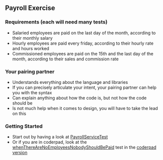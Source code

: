 ## Payroll Exercise

### Requirements (each will need many tests)
- Salaried employees are paid on the last day of the month, according to their monthly salary
- Hourly employees are paid every friday, according to their hourly rate and hours worked
- Commissioned employees are paid on the 15th and the last day of the month, according to their sales and commission rate

### Your pairing partner
- Understands everything about the language and libraries
- If you can precisely articulate your intent, your pairing partner can help you with the syntax
- Can explain anything about how the code is, but not how the code should be
- Is not much help when it comes to design, you will have to take the lead on this

### Getting Started
- Start out by having a look at [PayrollServiceTest](src/test/java/payroll/PayrollServiceTest.java)
- Or if you are in coderpad, look at the [whenThereAreNoEmployeesNobodyShouldBePaid](payroll-coderpad.java) test in the [coderpad version](payroll-coderpad.java)
